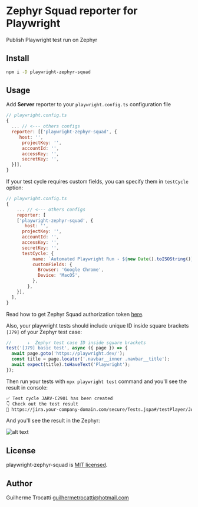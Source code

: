 # Zephyr Squad reporter for Playwright

Publish Playwright test run on Zephyr

## Install

```sh
npm i -D playwright-zephyr-squad
```

## Usage

Add **Server** reporter to your `playwright.config.ts` configuration file

```javascript
// playwright.config.ts
{
  ... // <--- others configs
  reporter: [['playwright-zephyr-squad', {
     host: '',
      projectKey: '',
      accountId: '',
      accessKey: '',
      secretKey: '',
  }]],
}
```
If your test cycle requires custom fields, you can specify them in `testCycle` option:

```javascript
// playwright.config.ts
{
    ... // <--- others configs
    reporter: [
    ['playwright-zephyr-squad', {
       host: '',
      projectKey: '',
      accountId: '',
      accessKey: '',
      secretKey: '',
      testCycle: {
          name: `Automated Playwright Run - ${new Date().toISOString()}`,
          customFields: {
            Browser: 'Google Chrome',
            Device: 'MacOS',
          },
        },
    }],
  ],
}
```

Read how to get Zephyr Squad authorization token [here](https://support.smartbear.com/zephyr-squad-cloud/docs/en/rest-api/generate-api-access-token.html#:~:text=Click%20your%20Jira%20profile%20icon,to%20copy%20the%20access%20token.).

Also, your playwright tests should include unique ID inside square brackets `[J79]` of your Zephyr test case:

```typescript
//      ↓  Zephyr test case ID inside square brackets
test('[J79] basic test', async ({ page }) => {
  await page.goto('https://playwright.dev/');
  const title = page.locator('.navbar__inner .navbar__title');
  await expect(title).toHaveText('Playwright');
});
```

Then run your tests with `npx playwright test` command and you'll see the result in console:

```sh
✅ Test cycle JARV-C2901 has been created
👇 Check out the test result
🔗 https://jira.your-company-domain.com/secure/Tests.jspa#/testPlayer/JARV-C2901
```

And you'll see the result in the Zephyr:

![alt text](./assets/zephyr-result.png)

## License

playwright-zephyr-squad is [MIT licensed](./LICENSE).

## Author

Guilherme Trocatti <guilhermetrocatti@hotmail.com>

